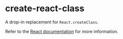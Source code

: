 # create-react-class

A drop-in replacement for `React.createClass`.

Refer to the [React documentation](https://facebook.github.io/react/public/react-without-es6.html) for more information.
